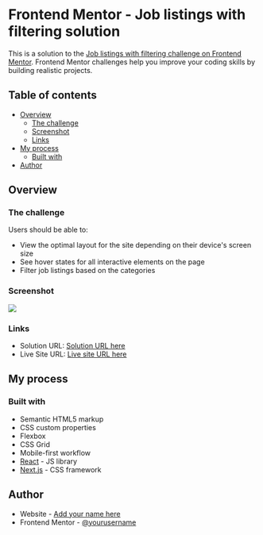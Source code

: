 # Frontend Mentor - Job listings with filtering solution

This is a solution to the [Job listings with filtering challenge on Frontend Mentor](https://www.frontendmentor.io/challenges/job-listings-with-filtering-ivstIPCt). Frontend Mentor challenges help you improve your coding skills by building realistic projects.

## Table of contents

- [Overview](#overview)
  - [The challenge](#the-challenge)
  - [Screenshot](#screenshot)
  - [Links](#links)
- [My process](#my-process)
  - [Built with](#built-with)
- [Author](#author)

## Overview

### The challenge

Users should be able to:

- View the optimal layout for the site depending on their device's screen size
- See hover states for all interactive elements on the page
- Filter job listings based on the categories

### Screenshot

![](./screenshot.jpg)

### Links

- Solution URL: [Solution URL here](https://www.frontendmentor.io/solutions/job-listings-with-react-and-tailwind-css-hvL8pCSloO)
- Live Site URL: [Live site URL here](https://6518ae958d97926fcb70f4bc--startling-bubblegum-d752a3.netlify.app/)

## My process

### Built with

- Semantic HTML5 markup
- CSS custom properties
- Flexbox
- CSS Grid
- Mobile-first workflow
- [React](https://reactjs.org/) - JS library
- [Next.js](https://tailwindcss.com/) - CSS framework

## Author

- Website - [Add your name here](https://www.guneyunay.com)
- Frontend Mentor - [@yourusername](https://www.frontendmentor.io/profile/unaygney)
